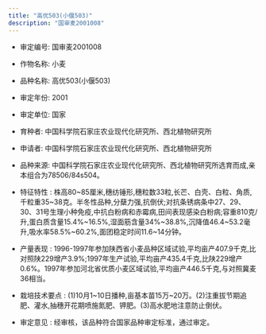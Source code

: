 ```yaml
---
title: "高优503(小偃503)"
description: "国审麦2001008"
---
```

* 审定编号:  国审麦2001008

*  作物名称:  小麦

*  品种名称:  高优503(小偃503)

*  审定年份:  2001

*  审定单位:  国家

* 育种者:  中国科学院石家庄农业现代化研究所、西北植物研究所

*  申请者:  中国科学院石家庄农业现代化研究所、西北植物研究所

*  品种来源:  中国科学院石家庄农业现代化研究所、西北植物研究所选育而成,亲本组合为78506/84s504。

*  特征特性 : 
株高80~85厘米,穗纺锤形,穗粒数33粒,长芒、白壳、白粒、角质,千粒重35~38克。半冬性品种,分蘖力强,抗倒伏;对抗条锈病条中27、29、30、31号生理小种免疫,中抗白粉病和赤霉病,田间表现感染白粉病;容重810克/升,蛋白质含量15.4%~16.5%,湿面筋含量34%~38.8%,沉降值46.4~53.2毫升,吸水率58.5%~60.2%,面团稳定时间11.6~14分钟。
 
*  产量表现 : 
1996-1997年参加陕西省小麦品种区域试验,平均亩产407.9千克,比对照陕229增产3.9%;1997年生产试验,平均亩产435.4千克,比陕229增产0.6%。1997年参加河北省优质小麦区域试验,平均亩产446.5千克,与对照冀麦36相当。

*  栽培技术要点 : 
(1)10月1~10日播种,亩基本苗15万~20万。(2)注重拔节期追肥、灌水,抽穗开花期喷施氮肥、钾肥。(3)高水肥地注意防止倒伏。

*  审定意见 : 
经审核，该品种符合国家品种审定标准，通过审定。
